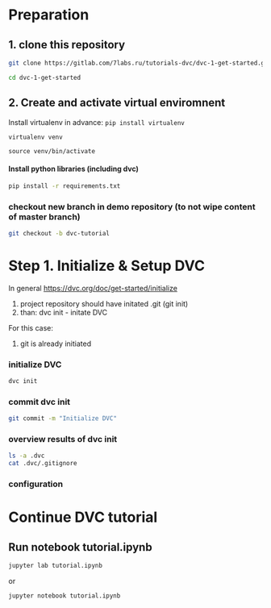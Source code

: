 
# Preparation

## 1. clone this repository

```bash
git clone https://gitlab.com/7labs.ru/tutorials-dvc/dvc-1-get-started.git

cd dvc-1-get-started
```

## 2. Create and activate virtual enviromnent
Install virtualenv in advance: ```pip install virtualenv```

```
virtualenv venv

source venv/bin/activate
```

#### Install python libraries (including dvc)

```bash
pip install -r requirements.txt
```

    
### checkout new branch in demo repository (to not wipe content of master branch)

```bash
git checkout -b dvc-tutorial

``` 

# Step 1. Initialize & Setup DVC

In general https://dvc.org/doc/get-started/initialize 
1) project repository should have initated .git (git init) 
2) than: dvc init - initate DVC  

For this case: 
1) git is already initiated 


### initialize DVC 
```bash
dvc init
```
### commit dvc init

```bash
git commit -m "Initialize DVC"
``` 

    
### overview results of dvc init

```bash
ls -a .dvc
cat .dvc/.gitignore
```
    
 ### configuration 
    

# Continue DVC tutorial

## Run notebook tutorial.ipynb

```bash
jupyter lab tutorial.ipynb
```

or 

```bash
jupyter notebook tutorial.ipynb
```
    
